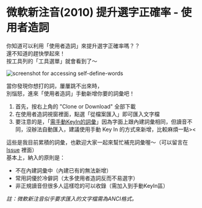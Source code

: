 # 微軟新注音(2010) 提升選字正確率 - 使用者造詞

你知道可以利用「使用者造詞」來提升選字正確率嗎？？<br>
還不知道的趕快學起來！<br>
按工具列的「工具選單」就會看到了～
  
![screenshot for accessing self-define-words](https://pic.pimg.tw/davidhu0903ex3/1462811409-121240557.png)

當你發現你想打的詞，屢屢跳不出來時，<br>
別惱怒，進來「使用者造詞」手動新增你要的詞彙吧！

1. 首先，按右上角的 "Clone or Download" 全部下載
2. 在使用者造詞視窗裡面，點選「從檔案匯入」即可匯入文字檔
3. 要注意的是，「[需手動KeyIn的詞彙](/需手動KeyIn的詞彙(讀音不同).txt)」因為字面上跟內建詞彙相同，但讀音不同，沒辦法自動匯入，建議使用手動 Key In 的方式來新增，比較麻煩一點><

這些是我目前累積的詞彙，也歡迎大家一起來幫忙補充詞彙喔～（可以留言在 [Issue](https://github.com/davidhcefx/Microsoft-IME-2010-XinZhuYing/issues) 裡面）<br>
基本上，納入的原則是：
- 不在內建詞彙中（內建已有的無法新增）
- 常用詞優於冷僻詞（太多使用者造詞反而不易選字）
- 非正規讀音但很多人這樣唸的可以收錄（需加入到手動KeyIn區）

_註：微軟新注音似乎要求匯入的文字檔需為ANCI格式。_
